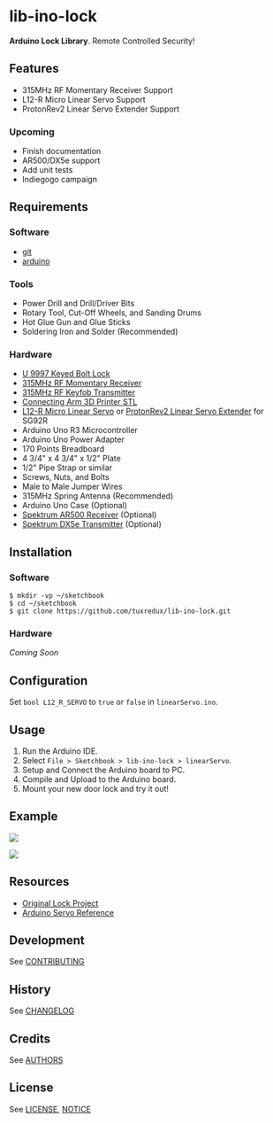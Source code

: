 # lib-ino-lock
**Arduino Lock Library**. Remote Controlled Security!

## Features
 - 315MHz RF Momentary Receiver Support
 - L12-R Micro Linear Servo Support
 - ProtonRev2 Linear Servo Extender Support

### Upcoming
 - Finish documentation
 - AR500/DX5e support
 - Add unit tests
 - Indiegogo campaign

## Requirements

### Software
  - [git](https://git-scm.com/downloads)
  - [arduino](https://www.arduino.cc/en/Main/Software)

### Tools
 - Power Drill and Drill/Driver Bits
 - Rotary Tool, Cut-Off Wheels, and Sanding Drums
 - Hot Glue Gun and Glue Sticks
 - Soldering Iron and Solder (Recommended)

### Hardware
 - [U 9997 Keyed Bolt Lock](https://www.amazon.com/dp/B00176KXXA)
 - [315MHz RF Momentary Receiver](https://www.adafruit.com/products/1096)
 - [315MHz RF Keyfob Transmitter](https://www.adafruit.com/products/1095)
 - [Connecting Arm 3D Printer STL](https://www.thingiverse.com/download:1661462)
 - [L12-R Micro Linear Servo][1] or [ProtonRev2 Linear Servo Extender][2] for SG92R
 - Arduino Uno R3 Microcontroller
 - Arduino Uno Power Adapter
 - 170 Points Breadboard
 - 4 3/4" x 4 3/4" x 1/2" Plate
 - 1/2" Pipe Strap or similar
 - Screws, Nuts, and Bolts
 - Male to Male Jumper Wires
 - 315MHz Spring Antenna (Recommended)
 - Arduino Uno Case (Optional)
 - [Spektrum AR500 Receiver][4] (Optional)
 - [Spektrum DX5e Transmitter][3] (Optional)

## Installation

### Software
    $ mkdir -vp ~/sketchbook
    $ cd ~/sketchbook
    $ git clone https://github.com/tuxredux/lib-ino-lock.git

### Hardware
*Coming Soon*

## Configuration
Set `bool L12_R_SERVO` to `true` or `false` in `linearServo.ino`.

## Usage
 1. Run the Arduino IDE.
 2. Select `File > Sketchbook > lib-ino-lock > linearServo`.
 3. Setup and Connect the Arduino board to PC.
 4. Compile and Upload to the Arduino board.
 5. Mount your new door lock and try it out!

## Example

[![](http://share.gifyoutube.com/g5Dwll.gif)](https://www.youtube.com/watch?v=3oUJcEJb_TY)

![](http://share.gifyoutube.com/g5Dwll.gif)

## Resources
 - [Original Lock Project](http://www.therpf.com/showthread.php?t=245997)
 - [Arduino Servo Reference](https://www.arduino.cc/en/Reference/Servo)

## Development
See [CONTRIBUTING](CONTRIBUTING.md)

## History
See [CHANGELOG](CHANGELOG.md)

## Credits
See [AUTHORS](AUTHORS.md)

## License
See [LICENSE](LICENSE), [NOTICE](NOTICE)

[1]: http://www.actuonix.com/L12_R_Linear_Servo_For_Radio_Control_p/l12-r.htm
[2]: https://github.com/tscha70/3DPrinterSTLFiles/tree/master/Proton%20Rev%202%20-%20Easter%20Edition
[3]: http://www.spektrumrc.com/Products/Default.aspx?ProdId=SPM5500
[4]: http://www.spektrumrc.com/Products/Default.aspx?ProdId=SPMAR500
